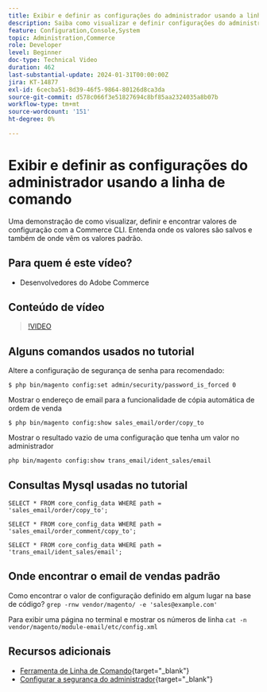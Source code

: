 ```yaml
---
title: Exibir e definir as configurações do administrador usando a linha de comando
description: Saiba como visualizar e definir configurações do administrador usando a linha de comando.
feature: Configuration,Console,System
topic: Administration,Commerce
role: Developer
level: Beginner
doc-type: Technical Video
duration: 462
last-substantial-update: 2024-01-31T00:00:00Z
jira: KT-14877
exl-id: 6cecba51-8d39-46f5-9864-80126d8ca3da
source-git-commit: d578c066f3e51827694c8bf85aa2324035a8b07b
workflow-type: tm+mt
source-wordcount: '151'
ht-degree: 0%

---
```


# Exibir e definir as configurações do administrador usando a linha de comando

Uma demonstração de como visualizar, definir e encontrar valores de configuração com a Commerce CLI. Entenda onde os valores são salvos e também de onde vêm os valores padrão.

## Para quem é este vídeo?

- Desenvolvedores do Adobe Commerce

## Conteúdo de vídeo

>[!VIDEO](https://video.tv.adobe.com/v/3427123?&learn=on)

## Alguns comandos usados no tutorial

Altere a configuração de segurança de senha para recomendado:

`$ php bin/magento config:set admin/security/password_is_forced 0`

Mostrar o endereço de email para a funcionalidade de cópia automática de ordem de venda

`$ php bin/magento config:show sales_email/order/copy_to`

Mostrar o resultado vazio de uma configuração que tenha um valor no administrador

`php bin/magento config:show trans_email/ident_sales/email`

## Consultas Mysql usadas no tutorial

```
SELECT * FROM core_config_data WHERE path = 'sales_email/order/copy_to';

SELECT * FROM core_config_data WHERE path = 'sales_email/order_comment/copy_to';

SELECT * FROM core_config_data WHERE path = 'trans_email/ident_sales/email';
```

## Onde encontrar o email de vendas padrão

Como encontrar o valor de configuração definido em algum lugar na base de código?
`grep -rnw vendor/magento/ -e 'sales@example.com'`

Para exibir uma página no terminal e mostrar os números de linha `cat -n vendor/magento/module-email/etc/config.xml`

## Recursos adicionais

- [Ferramenta de Linha de Comando](https://experienceleague.adobe.com/docs/commerce-operations/configuration-guide/cli/config-cli.html){target="_blank"}
- [Configurar a segurança do administrador](https://experienceleague.adobe.com/docs/commerce-admin/systems/security/security-admin.html){target="_blank"}
